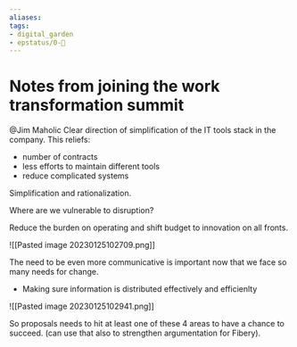 ```yaml
---
aliases: 
tags: 
- digital_garden
- epstatus/0-🌰
---
```

# Notes from joining the work transformation summit

@Jim Maholic
Clear direction of simplification of the IT tools stack in the company. This reliefs:
+ number of contracts
+ less efforts to maintain different tools
+ reduce complicated systems

Simplification and rationalization.

Where are we vulnerable to disruption?

Reduce the burden on operating and shift budget to innovation on all fronts.

![[Pasted image 20230125102709.png]]

The need to be even more communicative is important now that we face so many needs for change. 

+ Making sure information is distributed effectively and efficienlty

![[Pasted image 20230125102941.png]]

So proposals needs to hit at least one of these 4 areas to have a chance to succeed. (can use that also to strengthen argumentation for Fibery).

